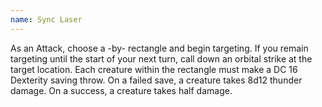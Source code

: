 ```yaml
---
name: Sync Laser
---
```

As an Attack, choose a <me-distance length="25" adj num-only />-by-<me-distance length="50" adj /> rectangle and begin
targeting. If you remain targeting until the start of your next turn, call down an orbital strike at the target location.
Each creature within the rectangle must make a DC 16 Dexterity saving throw. On a failed save, a creature takes 8d12
thunder damage. On a success, a creature takes half damage.
